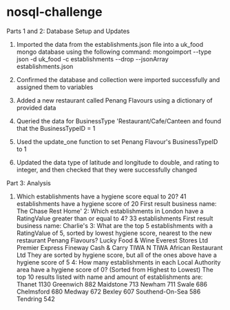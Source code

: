 # nosql-challenge
Parts 1 and 2: Database Setup and Updates
1. Imported the data from the establishments.json file into a uk_food mongo database using the following command:
    mongoimport --type json -d uk_food -c establishments --drop --jsonArray establishments.json 

2. Confirmed the database and collection were imported successfully and assigned them to variables
3. Added a new restaurant called Penang Flavours using a dictionary of provided data
4. Queried the data for BusinessType 'Restaurant/Cafe/Canteen and found that the BusinessTypeID = 1
5. Used the update_one function to set Penang Flavour's BusinessTypeID to 1
6. Updated the data type of latitude and longitude to double, and rating to integer, and then checked that they were successfully changed

Part 3: Analysis
1. Which establishments have a hygiene score equal to 20?
    41 establishments have a hygiene score of 20
    First result business name: The Chase Rest Home'
2: Which establishments in London have a RatingValue greater than or equal to 4?
    33 establishments
    First result business name: Charlie's
3: What are the top 5 establishments with a RatingValue of 5, sorted by lowest hygiene score, nearest to the new restaurant Penang Flavours?
    Lucky Food & Wine
    Everest Stores Ltd
    Premier Express
    Fineway Cash & Carry
    TIWA N TIWA African Restaurant Ltd
    They are sorted by hygiene score, but all of the ones above have a hygiene score of 5
4: How many establishments in each Local Authority area have a hygiene score of 0? (Sorted from Highest to Lowest)
    The top 10 results listed with name and amount of establishments are:
    Thanet	1130
    Greenwich	882
    Maidstone	713
    Newham	711
    Swale	686
    Chelmsford	680
    Medway	672
    Bexley	607
    Southend-On-Sea	586
    Tendring	542